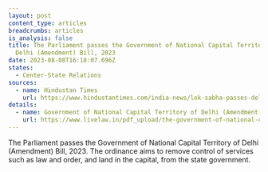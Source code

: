 ```yaml
---
layout: post
content_type: articles
breadcrumbs: articles
is_analysis: false
title: The Parliament passes the Government of National Capital Territory of
  Delhi (Amendment) Bill, 2023
date: 2023-08-08T16:18:07.696Z
states:
  - Center-State Relations
sources:
  - name: Hindustan Times
    url: https://www.hindustantimes.com/india-news/lok-sabha-passes-delhi-ordinance-bill-101691070306865.html
details:
  - name: Government of National Capital Territory of Delhi (Amendment) Bill, 2023
    url: https://www.livelaw.in/pdf_upload/the-government-of-national-capital-territory-of-delhi-amendment-bill-2023-484048.pdf
---
```

The Parliament passes the Government of National Capital Territory of Delhi (Amendment) Bill, 2023. The ordinance aims to remove control of services such as law and order, and land in the capital, from the state government.